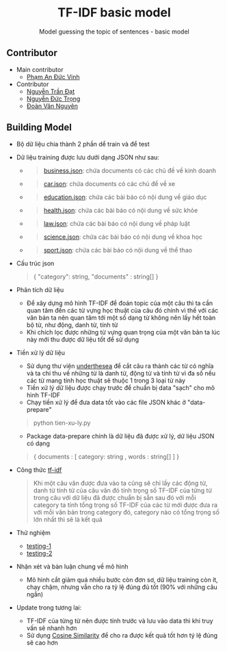 <h1 align="center"><project-name>TF-IDF basic model</h1>
<p align="center"><project-description>Model guessing the topic of sentences - basic model</p>

## Contributor
- Main contributor
  - [Phạm An Đức Vinh](https://www.facebook.com/phamanducvinhuet/)
- Contributor
  - [Nguyễn Trần Đạt](https://www.facebook.com/trandat81)
  - [Nguyễn Đức Trọng](https://www.facebook.com/Virtuuuuuu)
  - [Đoàn Văn Nguyên](https://www.facebook.com/profile.php?id=100081785383189)

## Building Model
  - Bộ dữ liệu chia thành 2 phần dể train và để test
  - Dữ liệu training được lưu dưới dạng JSON như sau:
    - > [business.json](TF-IDF/dataset/Training/business.json): chứa documents có các chủ đề về kinh doanh
    - > [car.json](TF-IDF/dataset/Training/car.json): chứa documents có các chủ đề về xe
    - > [education.json](TF-IDF/dataset/Training/education.json): chứa các bài báo có nội dung về giáo dục 
    - > [health.json](TF-IDF/dataset/Training/health.json): chứa các bài báo có nội dung về sức khỏe 
    - > [law.json](TF-IDF/dataset/Training/law.json): chứa các bài báo có nội dung về pháp luật 
    - > [science.json](TF-IDF/dataset/Training/science.json): chứa các bài báo có nội dung về khoa học
    - > [sport.json](TF-IDF/dataset/Training/sport.json): chứa các bài báo có nội dung về thể thao
  - Cấu trúc json
    > { "category": string, "documents" : string[] }
    >
  - Phân tích dữ liệu
    - Để xây dựng mô hình TF-IDF để đoán topic của một câu thì ta cần quan tâm đến các từ vựng học thuật của câu đó
    chính vì thế với các văn bản ta nên quan tâm tới một số dạng từ không nên lấy hết toàn bộ từ, như động, danh từ, tính từ
    - Khi chích lọc được những từ vựng quan trọng của một văn bản ta lúc này mới thu được dữ liệu tốt để sử dụng
  - Tiền xử lý dữ liệu
    - Sử dụng thư viện [underthesea](https://github.com/undertheseanlp/underthesea) để cắt câu ra thành các từ có nghĩa và ta chỉ thu về những từ là danh từ, động từ và tính từ vì đa số nếu các từ mang tính học thuật sẽ thuộc 1 trong 3 loại từ này
    - Tiền xử lý dữ liệu được chạy trước để chuẩn bị data "sạch" cho mô hình TF-IDF
    - Chạy tiền xử lý để đưa data tốt vào các file JSON khác ở "data-prepare"
    > python tien-xu-ly.py
    - Package data-prepare chính là dữ liệu đã được xử lý, dữ liệu JSON có dạng
    > { documents : [ category: string , words : string[] ] }
  - Công thức [tf-idf](https://www.geeksforgeeks.org/understanding-tf-idf-term-frequency-inverse-document-frequency/)
    > Khi một câu văn được đưa vào ta cũng sẽ chỉ lấy các động từ, danh từ tính từ của câu văn đó tính trọng số TF-IDF của từng từ trong câu với dữ liệu đã được chuẩn bị sẵn
    sau đó với mỗi category ta tính tổng trọng số TF-IDF của các từ mới được đưa ra với mỗi văn bản trong category đó, category nào có tổng trọng số lớn nhất thì sẽ là kết quả
  - Thử nghiệm
    - [testing-1](https://docs.google.com/spreadsheets/d/1eeGrsX_XLJHz1rLSxBmw8h4FXjk6ube0UWePpnqUeIg/edit#gid=0)
    - [testing-2](https://docs.google.com/spreadsheets/d/1nV9zvpNsbIQwOtwsiHsYX4kD8384hIv-Mh8yvw5CSRI/edit#gid=0)
  - Nhận xét và bàn luận chung về mô hình
    - Mô hình cắt giảm quá nhiều bước còn đơn sơ, dữ liệu training còn ít, chạy chậm, nhưng vẫn cho ra tỷ lệ
    đúng đủ tốt (90% với những câu ngắn)
  
  - Update trong tương lai:
    - TF-IDF của từng từ nên được tính trước và lưu vào data thì khi truy vấn sẽ nhanh hơn
    - Sử dụng [Cosine Similarity](https://www.machinelearningplus.com/nlp/cosine-similarity/) để cho ra được kết quả tốt hơn tý lệ đúng sẽ cao hơn
  

